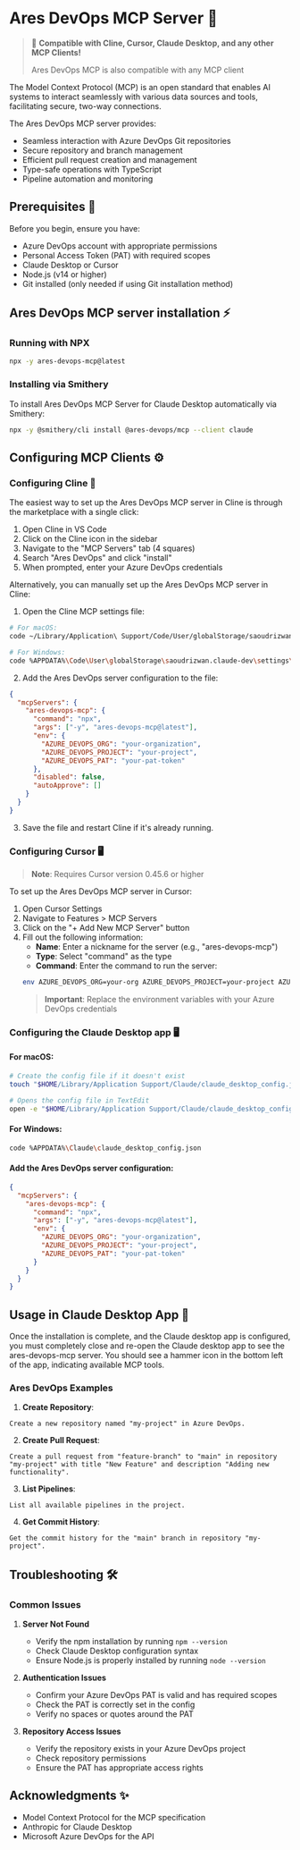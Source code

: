 # Ares DevOps MCP Server 🚀

> 🔌 **Compatible with Cline, Cursor, Claude Desktop, and any other MCP Clients!**
> 
> Ares DevOps MCP is also compatible with any MCP client

The Model Context Protocol (MCP) is an open standard that enables AI systems to interact seamlessly with various data sources and tools, facilitating secure, two-way connections.

The Ares DevOps MCP server provides:

* Seamless interaction with Azure DevOps Git repositories
* Secure repository and branch management
* Efficient pull request creation and management
* Type-safe operations with TypeScript
* Pipeline automation and monitoring

## Prerequisites 🔧

Before you begin, ensure you have:

* Azure DevOps account with appropriate permissions
* Personal Access Token (PAT) with required scopes
* Claude Desktop or Cursor
* Node.js (v14 or higher)
* Git installed (only needed if using Git installation method)

## Ares DevOps MCP server installation ⚡

### Running with NPX

```bash
npx -y ares-devops-mcp@latest
```

### Installing via Smithery

To install Ares DevOps MCP Server for Claude Desktop automatically via Smithery:

```bash
npx -y @smithery/cli install @ares-devops/mcp --client claude
```

## Configuring MCP Clients ⚙️

### Configuring Cline 🤖

The easiest way to set up the Ares DevOps MCP server in Cline is through the marketplace with a single click:

1. Open Cline in VS Code
2. Click on the Cline icon in the sidebar
3. Navigate to the "MCP Servers" tab (4 squares)
4. Search "Ares DevOps" and click "install"
5. When prompted, enter your Azure DevOps credentials

Alternatively, you can manually set up the Ares DevOps MCP server in Cline:

1. Open the Cline MCP settings file:
```bash
# For macOS:
code ~/Library/Application\ Support/Code/User/globalStorage/saoudrizwan.claude-dev/settings/cline_mcp_settings.json

# For Windows:
code %APPDATA%\Code\User\globalStorage\saoudrizwan.claude-dev\settings\cline_mcp_settings.json
```

2. Add the Ares DevOps server configuration to the file:
```json
{
  "mcpServers": {
    "ares-devops-mcp": {
      "command": "npx",
      "args": ["-y", "ares-devops-mcp@latest"],
      "env": {
        "AZURE_DEVOPS_ORG": "your-organization",
        "AZURE_DEVOPS_PROJECT": "your-project",
        "AZURE_DEVOPS_PAT": "your-pat-token"
      },
      "disabled": false,
      "autoApprove": []
    }
  }
}
```

3. Save the file and restart Cline if it's already running.

### Configuring Cursor 🖥️

> **Note**: Requires Cursor version 0.45.6 or higher

To set up the Ares DevOps MCP server in Cursor:

1. Open Cursor Settings
2. Navigate to Features > MCP Servers
3. Click on the "+ Add New MCP Server" button
4. Fill out the following information:
   * **Name**: Enter a nickname for the server (e.g., "ares-devops-mcp")
   * **Type**: Select "command" as the type
   * **Command**: Enter the command to run the server:
   ```bash
   env AZURE_DEVOPS_ORG=your-org AZURE_DEVOPS_PROJECT=your-project AZURE_DEVOPS_PAT=your-pat npx -y ares-devops-mcp@latest
   ```
   > **Important**: Replace the environment variables with your Azure DevOps credentials

### Configuring the Claude Desktop app 🖥️

#### For macOS:
```bash
# Create the config file if it doesn't exist
touch "$HOME/Library/Application Support/Claude/claude_desktop_config.json"

# Opens the config file in TextEdit
open -e "$HOME/Library/Application Support/Claude/claude_desktop_config.json"
```

#### For Windows:
```bash
code %APPDATA%\Claude\claude_desktop_config.json
```

#### Add the Ares DevOps server configuration:
```json
{
  "mcpServers": {
    "ares-devops-mcp": {
      "command": "npx",
      "args": ["-y", "ares-devops-mcp@latest"],
      "env": {
        "AZURE_DEVOPS_ORG": "your-organization",
        "AZURE_DEVOPS_PROJECT": "your-project",
        "AZURE_DEVOPS_PAT": "your-pat-token"
      }
    }
  }
}
```

## Usage in Claude Desktop App 🎯

Once the installation is complete, and the Claude desktop app is configured, you must completely close and re-open the Claude desktop app to see the ares-devops-mcp server. You should see a hammer icon in the bottom left of the app, indicating available MCP tools.

### Ares DevOps Examples

1. **Create Repository**:
```
Create a new repository named "my-project" in Azure DevOps.
```

2. **Create Pull Request**:
```
Create a pull request from "feature-branch" to "main" in repository "my-project" with title "New Feature" and description "Adding new functionality".
```

3. **List Pipelines**:
```
List all available pipelines in the project.
```

4. **Get Commit History**:
```
Get the commit history for the "main" branch in repository "my-project".
```

## Troubleshooting 🛠️

### Common Issues

1. **Server Not Found**
   * Verify the npm installation by running `npm --version`
   * Check Claude Desktop configuration syntax
   * Ensure Node.js is properly installed by running `node --version`

2. **Authentication Issues**
   * Confirm your Azure DevOps PAT is valid and has required scopes
   * Check the PAT is correctly set in the config
   * Verify no spaces or quotes around the PAT

3. **Repository Access Issues**
   * Verify the repository exists in your Azure DevOps project
   * Check repository permissions
   * Ensure the PAT has appropriate access rights

## Acknowledgments ✨

* Model Context Protocol for the MCP specification
* Anthropic for Claude Desktop
* Microsoft Azure DevOps for the API 